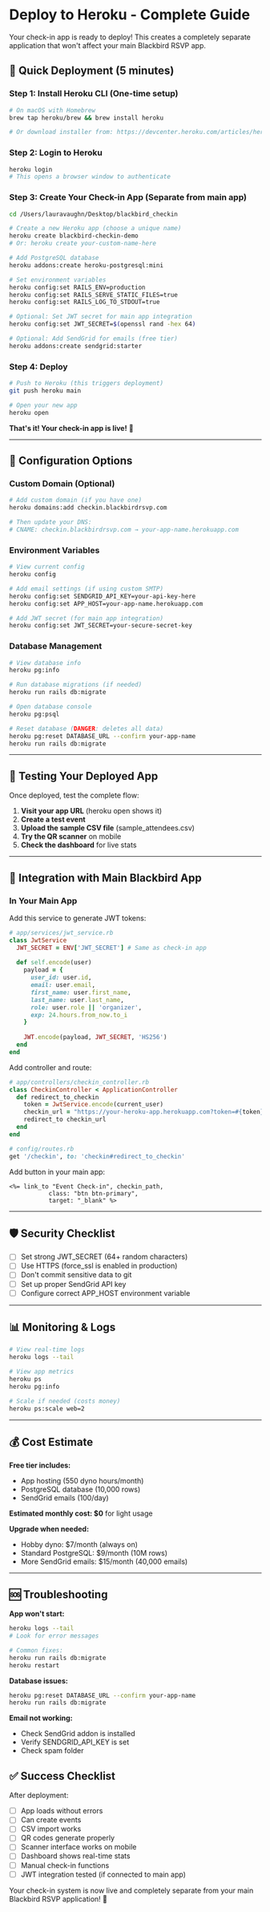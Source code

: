 # Deploy to Heroku - Complete Guide

Your check-in app is ready to deploy! This creates a completely separate application that won't affect your main Blackbird RSVP app.

## 🚀 Quick Deployment (5 minutes)

### Step 1: Install Heroku CLI (One-time setup)
```bash
# On macOS with Homebrew
brew tap heroku/brew && brew install heroku

# Or download installer from: https://devcenter.heroku.com/articles/heroku-cli
```

### Step 2: Login to Heroku
```bash
heroku login
# This opens a browser window to authenticate
```

### Step 3: Create Your Check-in App (Separate from main app)
```bash
cd /Users/lauravaughn/Desktop/blackbird_checkin

# Create a new Heroku app (choose a unique name)
heroku create blackbird-checkin-demo
# Or: heroku create your-custom-name-here

# Add PostgreSQL database
heroku addons:create heroku-postgresql:mini

# Set environment variables
heroku config:set RAILS_ENV=production
heroku config:set RAILS_SERVE_STATIC_FILES=true
heroku config:set RAILS_LOG_TO_STDOUT=true

# Optional: Set JWT secret for main app integration
heroku config:set JWT_SECRET=$(openssl rand -hex 64)

# Optional: Add SendGrid for emails (free tier)
heroku addons:create sendgrid:starter
```

### Step 4: Deploy
```bash
# Push to Heroku (this triggers deployment)
git push heroku main

# Open your new app
heroku open
```

**That's it! Your check-in app is live!** 🎉

---

## 🔧 Configuration Options

### Custom Domain (Optional)
```bash
# Add custom domain (if you have one)
heroku domains:add checkin.blackbirdrsvp.com

# Then update your DNS:
# CNAME: checkin.blackbirdrsvp.com → your-app-name.herokuapp.com
```

### Environment Variables
```bash
# View current config
heroku config

# Add email settings (if using custom SMTP)
heroku config:set SENDGRID_API_KEY=your-api-key-here
heroku config:set APP_HOST=your-app-name.herokuapp.com

# Add JWT secret (for main app integration)
heroku config:set JWT_SECRET=your-secure-secret-key
```

### Database Management
```bash
# View database info
heroku pg:info

# Run database migrations (if needed)
heroku run rails db:migrate

# Open database console
heroku pg:psql

# Reset database (DANGER: deletes all data)
heroku pg:reset DATABASE_URL --confirm your-app-name
heroku run rails db:migrate
```

---

## 🧪 Testing Your Deployed App

Once deployed, test the complete flow:

1. **Visit your app URL** (heroku open shows it)
2. **Create a test event**
3. **Upload the sample CSV file** (sample_attendees.csv)
4. **Try the QR scanner** on mobile
5. **Check the dashboard** for live stats

---

## 🔗 Integration with Main Blackbird App

### In Your Main App
Add this service to generate JWT tokens:

```ruby
# app/services/jwt_service.rb
class JwtService
  JWT_SECRET = ENV['JWT_SECRET'] # Same as check-in app
  
  def self.encode(user)
    payload = {
      user_id: user.id,
      email: user.email,
      first_name: user.first_name,
      last_name: user.last_name,
      role: user.role || 'organizer',
      exp: 24.hours.from_now.to_i
    }
    
    JWT.encode(payload, JWT_SECRET, 'HS256')
  end
end
```

Add controller and route:
```ruby
# app/controllers/checkin_controller.rb
class CheckinController < ApplicationController
  def redirect_to_checkin
    token = JwtService.encode(current_user)
    checkin_url = "https://your-heroku-app.herokuapp.com?token=#{token}"
    redirect_to checkin_url
  end
end

# config/routes.rb
get '/checkin', to: 'checkin#redirect_to_checkin'
```

Add button in your main app:
```erb
<%= link_to "Event Check-in", checkin_path, 
           class: "btn btn-primary", 
           target: "_blank" %>
```

---

## 🛡️ Security Checklist

- [ ] Set strong JWT_SECRET (64+ random characters)
- [ ] Use HTTPS (force_ssl is enabled in production)
- [ ] Don't commit sensitive data to git
- [ ] Set up proper SendGrid API key
- [ ] Configure correct APP_HOST environment variable

---

## 📊 Monitoring & Logs

```bash
# View real-time logs
heroku logs --tail

# View app metrics
heroku ps
heroku pg:info

# Scale if needed (costs money)
heroku ps:scale web=2
```

---

## 💰 Cost Estimate

**Free tier includes:**
- App hosting (550 dyno hours/month)
- PostgreSQL database (10,000 rows)
- SendGrid emails (100/day)

**Estimated monthly cost: $0** for light usage

**Upgrade when needed:**
- Hobby dyno: $7/month (always on)
- Standard PostgreSQL: $9/month (10M rows)
- More SendGrid emails: $15/month (40,000 emails)

---

## 🆘 Troubleshooting

**App won't start:**
```bash
heroku logs --tail
# Look for error messages

# Common fixes:
heroku run rails db:migrate
heroku restart
```

**Database issues:**
```bash
heroku pg:reset DATABASE_URL --confirm your-app-name
heroku run rails db:migrate
```

**Email not working:**
- Check SendGrid addon is installed
- Verify SENDGRID_API_KEY is set
- Check spam folder

## ✅ Success Checklist

After deployment:

- [ ] App loads without errors
- [ ] Can create events
- [ ] CSV import works
- [ ] QR codes generate properly
- [ ] Scanner interface works on mobile
- [ ] Dashboard shows real-time stats
- [ ] Manual check-in functions
- [ ] JWT integration tested (if connected to main app)

Your check-in system is now live and completely separate from your main Blackbird RSVP application! 🎉